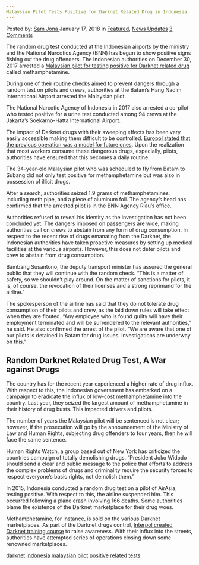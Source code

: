 ```yaml
---
Malaysian Pilot Tests Positive for Darknet Related Drug in Indonesia
---
```

<article class="post-listing post-24456 post type-post status-publish format-standard has-post-thumbnail hentry 
 tag-darknet tag-indonesia tag-malaysian tag-pilot tag-positive tag-tests">
<div class="post-inner">
<span>Posted by: <a href="https://www.deepdotweb.com/author/samjona/" title="">Sam Jona </a></span>
<span>January 17, 2018</span>
<span>in <a href="https://www.deepdotweb.com/category/deepdot-news/" rel="category tag">Featured</a>, <a href="https://www.deepdotweb.com/category/news-updates/" rel="category tag">News Updates</a></span>
<span><a href="https://www.deepdotweb.com/2018/01/17/malaysian-pilot-tests-positive-darknet-related-drug-indonesia/#comments">3 Comments</a></span>


<p><a id="post-24456-_gjdgxs"></a> The random drug test conducted at the Indonesian airports by the ministry and the National Narcotics Agency (BNN) has begun to show positive signs fishing out the drug offenders. The Indonesian authorities on December 30, 2017 arrested a <a href="about:blank">Malaysian pilot for testing positive for Darknet related drug</a> called methamphetamine.</p>
<p>During one of their routine checks aimed to prevent dangers through a random test on pilots and crews, authorities at the Batam’s Hang Nadim International Airport arrested the Malaysian pilot.</p>
<p>The National Narcotic Agency of Indonesia in 2017 also arrested a co-pilot who tested positive for a urine test conducted among 94 crews at the Jakarta’s Soekarno-Hatta International Airport.</p>
<p>The impact of Darknet drugs with their sweeping effects has been very easily accessible making them difficult to be controlled. <a href="https://www.deepdotweb.com/2017/08/12/darknet-shut-model-future-operation-says-europol-official/">Europol stated that the previous operation was a model for future ones</a>. Upon the realization that most workers consume these dangerous drugs, especially, pilots, authorities have ensured that this becomes a daily routine.</p>
<p>The 34-year-old Malaysian pilot who was scheduled to fly from Batam to Subang did not only test positive for methamphetamine but was also in possession of illicit drugs.</p>
<p>After a search, authorities seized 1.9 grams of methamphetamines, including meth pipe, and a piece of aluminum foil. The agency’s head has confirmed that the arrested pilot is in the BNN Agency Riau&#8217;s office.</p>
<p>Authorities refused to reveal his identity as the investigation has not been concluded yet. The dangers imposed on passengers are wide, making authorities call on crews to abstain from any form of drug consumption. In respect to the recent rise of drugs emanating from the Darknet, the Indonesian authorities have taken proactive measures by setting up medical facilities at the various airports. However, this does not deter pilots and crew to abstain from drug consumption.</p>
<p>Bambang Susantono, the deputy transport minister has assured the general public that they will continue with the random check. “This is a matter of safety, so we shouldn’t play around. On the matter of sanctions for pilots, it is, of course, the revocation of their licenses and a strong reprimand for the airline.”</p>
<p>The spokesperson of the airline has said that they do not tolerate drug consumption of their pilots and crew, as the laid down rules will take effect when they are flouted. “Any employee who is found guilty will have their employment terminated and will be surrendered to the relevant authorities,” he said. He also confirmed the arrest of the pilot. “We are aware that one of our pilots is detained in Batam for drug issues. Investigations are underway on this.”</p>
<h2>Random Darknet Related Drug Test, A War against Drugs</h2>
<p>The country has for the recent year experienced a higher rate of drug influx. With respect to this, the Indonesian government has embarked on a campaign to eradicate the influx of low-cost methamphetamine into the country. Last year, they seized the largest amount of methamphetamine in their history of drug busts. This impacted drivers and pilots.</p>
<p>The number of years the Malaysian pilot will be sentenced is not clear; however, if the prosecution will go by the announcement of the Ministry of Law and Human Rights, subjecting drug offenders to four years, then he will face the same sentence.</p>
<p>Human Rights Watch, a group based out of New York has criticized the countries campaign of totally demolishing drugs. “President Joko Widodo should send a clear and public message to the police that efforts to address the complex problems of drugs and criminality require the security forces to respect everyone’s basic rights, not demolish them.”</p>
<p>In 2015, Indonesia conducted a random drug test on a pilot of AirAsia, testing positive. With respect to this, the airline suspended him. This occurred following a plane crash involving 166 deaths. Some authorities blame the existence of the Darknet marketplace for their drug woes.</p>
<p>Methamphetamine, for instance, is sold on the various Darknet marketplaces. As part of the Darknet drugs control, <a href="https://www.deepdotweb.com/2015/08/02/interpol-creates-darknet-training-course/">Interpol created Darknet training course</a> to raise awareness. With their influx into the streets, authorities have attempted series of operations closing down some renowned marketplaces.</p>
</div>
<a href="https://www.deepdotweb.com/tag/darknet/" rel="tag">darknet</a>  <a href="https://www.deepdotweb.com/tag/indonesia/" rel="tag">indonesia</a> <a href="https://www.deepdotweb.com/tag/malaysian/" rel="tag">malaysian</a> <a href="https://www.deepdotweb.com/tag/pilot/" rel="tag">pilot</a> <a href="https://www.deepdotweb.com/tag/positive/" rel="tag">positive</a> <a href="https://www.deepdotweb.com/tag/related/" rel="tag">related</a> <a href="https://www.deepdotweb.com/tag/tests/" rel="tag">tests</a></span> <span style="display:none" class="updated">2018-01-17<a href="https://www.deepdotweb.com/author/samjona/" title="Posts by Sam Jona" rel="author">Sam Jona</a></strong></div>

